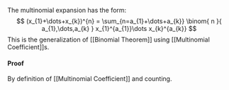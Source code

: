 The multinomial expansion has the form:
$$
(x_{1}+\dots+x_{k})^{n}  = \sum_{n=a_{1}+\dots+a_{k}} \binom{ n }{ a_{1},\dots,a_{k} } x_{1}^{a_{1}}\dots x_{k}^{a_{k}} 
$$
This is the generalization of [[Binomial Theorem]] using [[Multinomial Coefficient]]s.

#### Proof
By definition of [[Multinomial Coefficient]] and counting.